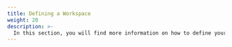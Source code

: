```yaml
---
title: Defining a Workspace
weight: 20
description: >-
  In this section, you will find more information on how to define your workspace.
---
```



